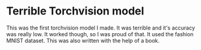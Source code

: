 # Terrible Torchvision model


This was the first torchvision model I made. It was terrible and it's accuracy was really low. It worked though, so I was proud of that. It used the fashion MNIST dataset. This was also written with the help of a book.
